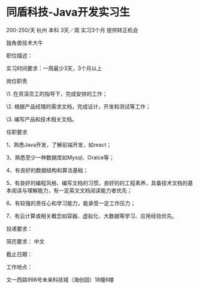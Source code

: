 # 同盾科技-Java开发实习生

200-250/天 杭州 本科 3天／周 实习3个月 提供转正机会

独角兽技术大牛

职位描述：

实习时间要求：一周最少3天，3个月以上

岗位职责

\1. 在资深员工的指导下，完成安排的工作；

\2. 根据产品经理的需求文档，完成设计，开发和测试等工作；

\3. 编写产品和技术相关文档。

任职要求

1、熟悉Java开发，了解前端开发，如react；

3、熟悉至少一种数据库如Mysql、Oralce等；

4、有良好的数据结构和算法基础；

5、有良好的编程风格、编写文档的习惯，良好的的工程素养，具备技术文档的基本阅读与理解能力，有一定英文文档阅读能力者优先；

6、有较强的责任心和学习能力，能承受一定工作压力；

7、有云计算或相关概念如容器、虚拟化、大数据等学习、应用经验优先。

投递要求：

简历要求： 中文

截止日期：

工作地点：

文一西路998号未来科技城（海创园）18幢6楼